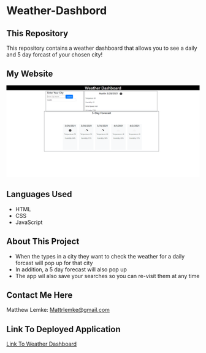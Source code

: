 # Weather-Dashbord

## This Repository
This repository contains a weather dashboard that allows you to see a daily and 5 day forcast of your chosen city! 

## My Website
![Image of Weather Dashboard](https://raw.githubusercontent.com/MLemke24/Weather-Dashbord/main/assets/images/screencapture-file-C-Users-mattr-Desktop-projects-Weather-Dashbord-index-html-2021-03-28-20_09_29.png)


## Languages Used
* HTML 
* CSS
* JavaScript

## About This Project
* When the types in a city they want to check the weather for a daily forcast will pop up for that city 
* In addition, a 5 day forecast will also pop up 
* The app wil also save your searches so you can re-visit them at any time


##  Contact Me Here
Matthew Lemke: Mattrlemke@gmail.com

## Link To Deployed Application 
[Link To Weather Dashboard](https://mlemke24.github.io/Weather-Dashbord/)
